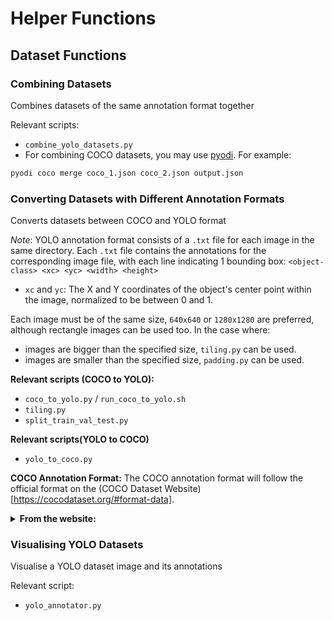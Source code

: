 # Helper Functions

## Dataset Functions
### Combining Datasets
Combines datasets of the same annotation format together

Relevant scripts:
- `combine_yolo_datasets.py`
- For combining COCO datasets, you may use [pyodi](https://gradiant.github.io/pyodi/reference/apps/coco-merge/). For example:
```bash
pyodi coco merge coco_1.json coco_2.json output.json
```

### Converting Datasets with Different Annotation Formats
Converts datasets between COCO and YOLO format

*Note*: YOLO annotation format consists of a `.txt` file for each image in the same directory. Each `.txt` file contains the annotations for the corresponding image file, with each line indicating 1 bounding box:
```<object-class> <xc> <yc> <width> <height>```
* `xc` and `yc`: The X and Y coordinates of the object's center point within the image, normalized to be between 0 and 1.

Each image must be of the same size, `640x640` or `1280x1280` are preferred, although rectangle images can be used too. In the case where:
- images are bigger than the specified size, `tiling.py` can be used.
- images are smaller than the specified size, `padding.py` can be used.


**Relevant scripts (COCO to YOLO):**
- `coco_to_yolo.py` / `run_coco_to_yolo.sh`
- `tiling.py`
- `split_train_val_test.py`

**Relevant scripts(YOLO to COCO)**
- `yolo_to_coco.py`

**COCO Annotation Format:**
The COCO annotation format will follow the official format on the (COCO Dataset Website)[https://cocodataset.org/#format-data].

<details>
<summary><b>From the website:</b></summary>

```
{
  "info": info, 
  "images": [image],
  "annotations": [annotation],
  "licenses": [license],
  "categories": [categories]
}

  info{
    "year": int,
    "version": str,
    "description": str,
    "contributor": str,
    "url": str,
    "date_created": datetime,
  }

  image{
    "id": int,
    "width": int,
    "height": int,
    "file_name": str, 
    "license": int,
    "flickr_url": str,
    "coco_url": str,
    "date_captured": datetime,
  }

  license{
    "id": int,
    "name": str,
    "url": str,
  }

  annotation{
    "id": int,
    "image_id": int,
    "category_id": int,
    "segmentation": RLE or [polygon],
    "area": float, 
    "bbox": [x,y,width,height],
    "iscrowd": 0 or 1,
  }

  categories[{
    "id": int, 
    "name": str, 
    "supercategory": str,
    }]
```
</details>

### Visualising YOLO Datasets
Visualise a YOLO dataset image and its annotations

Relevant script:
- `yolo_annotator.py`